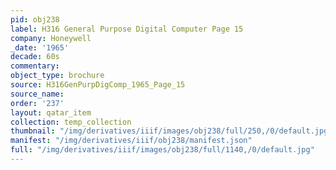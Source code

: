 ```yaml
---
pid: obj238
label: H316 General Purpose Digital Computer Page 15
company: Honeywell
_date: '1965'
decade: 60s
commentary: 
object_type: brochure
source: H316GenPurpDigComp_1965_Page_15
source_name: 
order: '237'
layout: qatar_item
collection: temp_collection
thumbnail: "/img/derivatives/iiif/images/obj238/full/250,/0/default.jpg"
manifest: "/img/derivatives/iiif/obj238/manifest.json"
full: "/img/derivatives/iiif/images/obj238/full/1140,/0/default.jpg"
---
```

